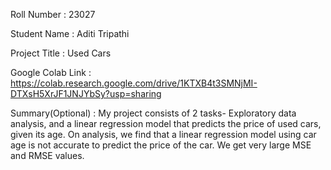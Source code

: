 Roll Number       :   23027

Student Name      :   Aditi Tripathi

Project Title     :   Used Cars

Google Colab Link :   https://colab.research.google.com/drive/1KTXB4t3SMNjMI-DTXsH5XrJF1JNJYbSy?usp=sharing

Summary(Optional) :   My project consists of 2 tasks- Exploratory data analysis, and a linear regression model that predicts the price of used cars, given its age. On analysis, we find that a linear regression model using car age is not accurate to predict the price of the car. We get very large MSE and RMSE values.
